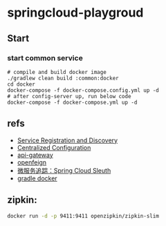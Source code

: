 # springcloud-playgroud


## Start
### start common service
```
# compile and build docker image
./gradlew clean build :common:docker
cd docker
docker-compose -f docker-compose.config.yml up -d
# after config-server up, run below code
docker-compose -f docker-compose.yml up -d
```


## refs
- [Service Registration and Discovery](https://spring.io/guides/gs/service-registration-and-discovery/)
- [Centralized Configuration](https://spring.io/guides/gs/centralized-configuration/)
- [api-gateway](https://cloud.spring.io/spring-cloud-static/spring-cloud-gateway/2.0.0.RELEASE/single/spring-cloud-gateway.html#gateway-starter)
- [openfeign](https://www.fangzhipeng.com/springcloud/2017/06/03/sc03-feign.html)
- [微服务追踪：Spring Cloud Sleuth](https://www.jianshu.com/p/4303385b7512)
- [gradle docker](https://github.com/palantir/gradle-docker)

## zipkin:
```sh
docker run -d -p 9411:9411 openzipkin/zipkin-slim
```